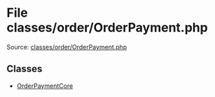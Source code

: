 File classes/order/OrderPayment.php
=========
Source: [classes/order/OrderPayment.php](https://github.com/PrestaShop/PrestaShop/blob/1.6.1.1/classes/order/OrderPayment.php)


Classes
-------

* [OrderPaymentCore](class.OrderPaymentCore)

